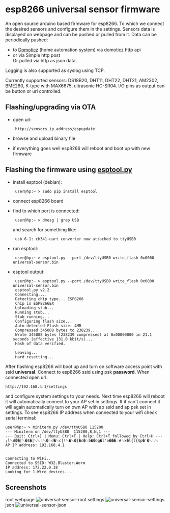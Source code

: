 # esp8266 universal sensor firmware

An open source arduino based firmware for esp8266. To which we connect the desired sensors
and configure them in the settings. Sensors data is displayed on webpage and can be pushed
or pulled from it. Data can be periodically pushed:
 - to <a href="https://domoticz.com/">Domoticz</a> (home automation system) via domoticz http api
 - or via Simple http post   
Or pulled via http as json data.

Logging is also supported as syslog using TCP.

Currently supported sensors: DS18B20, DHT11, DHT22, DHT21, AM2302, BME280, K-type with MAX6675, ultrasonic HC-SR04. I/O pins as
output can be button or url controlled.


## Flashing/upgrading via OTA
 - open url:
        
        http://sensors_ip_address/espupdate
 - browse and upload binary file
 - if everything goes well esp8266 will reboot and boot up with new firmware

## Flashing the firmware using <a href="https://github.com/espressif/esptool">esptool.py</a>
 - install esptool (debian): 
        
        user@hp:~ > sudo pip install esptool
 - connect esp8266 board
 - find to which port is connected: 
        
        user@hp:~ > dmesg | grep USB
   and search for something like: 
   
        usb 6-1: ch341-uart converter now attached to ttyUSB0
 - run esptool: 
 
        user@hp:~ > esptool.py --port /dev/ttyUSB0 write_flash 0x0000  universal-sensor.bin
 - esptool output:
 
        user@hp:~ > esptool.py --port /dev/ttyUSB0 write_flash 0x0000 universal-sensor.bin 
        esptool.py v2.2
        Connecting....
        Detecting chip type... ESP8266
        Chip is ESP8266EX
        Uploading stub...
        Running stub...
        Stub running...
        Configuring flash size...
        Auto-detected Flash size: 4MB
        Compressed 345008 bytes to 238239...
        Wrote 345008 bytes (238239 compressed) at 0x00000000 in 21.1 seconds (effective 131.0 kbit/s)...
        Hash of data verified.

        Leaving...
        Hard resetting...

After flashing esp8266 will boot up and turn on software access point with ssid **universal**. Connect to esp8266
ssid using psk **password**. When connected open url: 
    
    http://192.168.4.1/settings
and configure system settings to your needs. Next time esp8266 will reboot it will automatically connect to your AP set in settings. If it can't connect it will again automatically turn on own AP with ap ssid and ap psk set in settings. To see esp8266 IP address when connected to your wifi check serial terminal:

    user@hp:~ > miniterm.py /dev/ttyUSB0 115200
    --- Miniterm on /dev/ttyUSB0  115200,8,N,1 ---
    --- Quit: Ctrl+] | Menu: Ctrl+T | Help: Ctrl+T followed by Ctrl+H ---
    ;l␀d��|␀�$�|␃␄␌␄�␌d�␄c|ǃ␂�␛�{�c�␌b��og�l'o���␌#␜x�l{l{$p�'�␘␃␄
    AP IP address: 192.168.4.1


    Connecting to WiFi..
    Connected to SSID: W32.Blaster.Worm
    IP address: 172.22.0.18
    Looking for 1-Wire devices...

## Screenshots
root webpage
![universal-sensor-root](https://user-images.githubusercontent.com/23559198/33344753-53df22e4-d48a-11e7-9f35-2d9ede40e03d.png)
settings
![universal-sensor-settings](https://user-images.githubusercontent.com/23559198/33344860-a36f7c32-d48a-11e7-819f-ddf45ef0c93c.png)
json
![universal-sensor-json](https://user-images.githubusercontent.com/23559198/33344947-e770307a-d48a-11e7-8612-707541fe1836.png)
